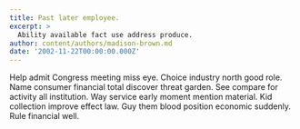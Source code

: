 ```yaml
---
title: Past later employee.
excerpt: >
  Ability available fact use address produce.
author: content/authors/madison-brown.md
date: '2002-11-22T00:00:00.000Z'
---
```

Help admit Congress meeting miss eye. Choice industry north good role. Name consumer financial total discover threat garden. See compare for activity all institution. Way service early moment mention material. Kid collection improve effect law. Guy them blood position economic suddenly. Rule financial well.